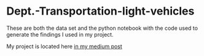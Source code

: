 # Dept.-Transportation-light-vehicles

These are both the data set and the python notebook with the code used to generate the findings I used in my project.

My project is located here [in my medium post](https://medium.com/@bwitter770/the-two-fields-of-alternative-fuel-are-worlds-apart-a2880d41e649)
